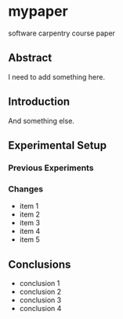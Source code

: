 # mypaper
software carpentry course paper

## Abstract
I need to add something here.

## Introduction 
And something else. 

## Experimental Setup

### Previous Experiments
### Changes
- item 1
- item 2
- item 3
- item 4
- item 5


## Conclusions
- conclusion 1
- conclusion 2
- conclusion 3
- conclusion 4



